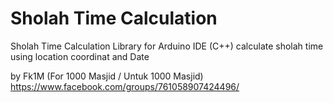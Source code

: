 # Sholah Time Calculation

Sholah Time Calculation Library for Arduino IDE (C++)
calculate sholah time using location coordinat and Date

by Fk1M (For 1000 Masjid / Untuk 1000 Masjid) 
https://www.facebook.com/groups/761058907424496/
